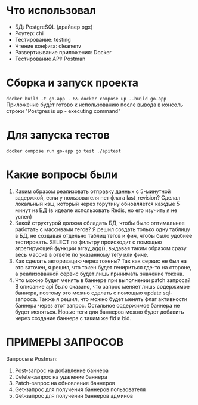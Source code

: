# Что использовал
- БД: PostgreSQL (драйвер pgx)
- Роутер: chi
- Тестирование: testing
- Чтение конфига: cleanenv
- Развертиывание приложения: Docker
- Тестирование API: Postman
# Сборка и запуск проекта  
`docker build -t go-app . && docker compose up --build go-app`
Приложение будет готово к использованию после вывода в консоль строки "Postgres is up - executing command"
# Для запуска тестов  
 `docker compose run go-app go test ./apitest`
# Какие вопросы были
1. Каким образом реализовать отправку данных с 5-минутной задержкой, если у пользователя нет флага last_revision?
   Сделал локальный кэш, который через горутину обновляется каждые 5 минут из БД (в идеале использовать Redis, но его изучить я не успел)
2. Какой структурой должна обладать БД, чтобы было оптимальнее работать с массивами тегов?
   Я решил создать только одну таблицу в БД, не создавая отдельно таблиц тегов и фич, чтобы было удобнее тестировать. SELECT по фильтру происходит с помощью агрегирующей функции array_agg(), выдавая таким образом сразу весь массив в ответе по указанному тегу или фиче.
3. Как сделать авторизацию через токены?
   Так как сервис не был на это заточен, я решил, что токен будет генириться где-то на стороне, а реализованной сервис будет лишь принимать значение токена.
4. Что можно будет менять в баннере при выполнении patch запроса?
   В описание api было сказано, что запрос меняет лишь содержимое баннера, поэтому это можно сделать с помощью update sql-запроса. Также я решил, что можно будет менять флаг активности баннера через этот запрос. Остальное содержимое баннера не будет меняться. Новые теги для баннеров можно будет добавить через создание баннера с таким же fid и bid.
# ПРИМЕРЫ ЗАПРОСОВ
Запросы в Postman:
1. Post-запрос на добавление баннера 
2. Delete-запрос на удаление баннера
3. Patch-запрос на обновление баннеров
4. Get-запрос для получения баннеров пользователя
5. Get-запрос для получения баннеров админов 

   
   

   

